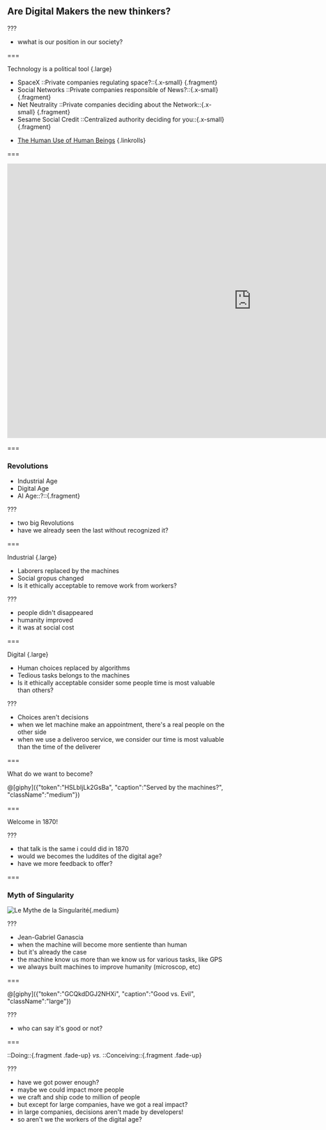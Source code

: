 <!--{section^1:data-breadcrumb="Digital Makers"}-->

<!--{.interleaf data-background-image="/img/unsplash/733457.jpg"}-->
<!-- Photo by Photo by Damien TUPINIER on Unsplash -->

## Are Digital Makers the new thinkers?

???

- wwhat is our position in our society?

===

Technology is a political tool {.large}

- SpaceX ::Private companies regulating space?::{.x-small} {.fragment}
- Social Networks ::Private companies responsible of News?::{.x-small} {.fragment}
- Net Neutrality ::Private companies deciding about the Network::{.x-small} {.fragment}
- Sesame Social Credit ::Centralized authority deciding for you::{.x-small} {.fragment}

<!-- -->

- [The Human Use of Human Beings](https://en.m.wikipedia.org/wiki/The_Human_Use_of_Human_Beings)
{.linkrolls}

===

<iframe width="1120" height="630" src="https://www.youtube.com/embed/Fq1SEqNT-7c" frameborder="0" allow="accelerometer; autoplay; encrypted-media; gyroscope; picture-in-picture" allowfullscreen></iframe>

===
<!--{.large}-->

### Revolutions

- Industrial Age
- Digital Age
- AI Age::?::{.fragment}

???

- two big Revolutions
- have we already seen the last without recognized it?

===
<!--{.large}-->

Industrial {.large}

- Laborers replaced by the machines
- Social gropus changed
- Is it ethically acceptable to remove work from workers?

???

- people didn't disappeared
- humanity improved
- it was at social cost

===
<!--{.large}-->

Digital {.large}

- Human choices replaced by algorithms
- Tedious tasks belongs to the machines
- Is it ethically acceptable consider some people time is most valuable than others?

???

- Choices aren't decisions
- when we let machine make an appointment, there's a real people on the other side
- when we use a deliveroo service, we consider our time is most valuable than the time of the deliverer

===

What do we want to become?

@[giphy]({"token":"HSLbIjLk2GsBa", "caption":"Served by the machines?", "className":"medium"})

===
<!--{.punchline}-->

Welcome in 1870!

???

- that talk is the same i could did in 1870
- would we becomes the luddites of the digital age?
- have we more feedback to offer?

===

### Myth of Singularity

![Le Mythe de la Singularité](../img/sing.jpg){.medium}

???

- Jean-Gabriel Ganascia
- when the machine will become more sentiente than human
- but it's already the case
- the machine know us more than we know us for various tasks, like GPS
- we always built machines to improve humanity (microscop, etc)

===

@[giphy]({"token":"GCQkdDGJ2NHXi", "caption":"Good vs. Evil", "className":"large"})

???

- who can say it's good or not?

===
<!--{.xx-large}-->

::Doing::{.fragment .fade-up} _vs._ ::Conceiving::{.fragment .fade-up}

???

- have we got power enough?
- maybe we could impact more people
- we craft and ship code to million of people
- but except for large companies, have we got a real impact?
- in large companies, decisions aren't made by developers!
- so aren't we the workers of the digital age?
